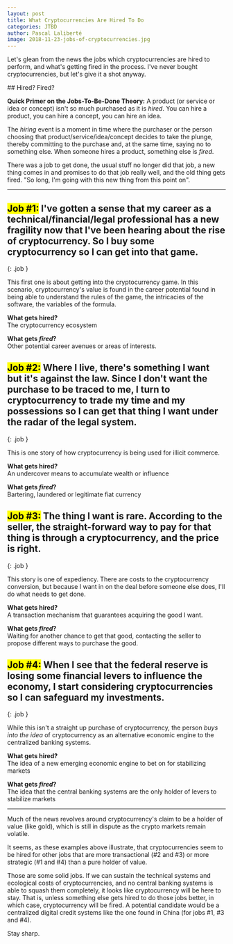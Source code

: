 ```yaml
---
layout: post
title: What Cryptocurrencies Are Hired To Do
categories: JTBD
author: Pascal Laliberté
image: 2018-11-23-jobs-of-cryptocurrencies.jpg
---
```


Let's glean from the news the jobs which cryptocurrencies are hired to perform, and what's getting fired in the process. I've never bought cryptocurrencies, but let's give it a shot anyway.

<div class="primer" markdown="1">
## Hired? Fired?

**Quick Primer on the Jobs-To-Be-Done Theory:** A product (or service or idea or concept) isn't so much purchased as it is _hired_. You can hire a product, you can hire a concept, you can hire an idea.

The _hiring_ event is a moment in time where the purchaser or the person choosing that product/service/idea/concept decides to take the plunge, thereby committing to the purchase and, at the same time, saying no to something else. When someone hires a product, something else is _fired_.

There was a job to get done, the usual stuff no longer did that job, a new thing comes in and promises to do that job really well, and the old thing gets fired. "So long, I'm going with this new thing from this point on".
</div>

---

## <mark>Job #1:</mark> I've gotten a sense that my career as a technical/financial/legal professional has a new fragility now that I've been hearing about the rise of cryptocurrency. So I buy some cryptocurrency so I can get into that game.
{: .job }

This first one is about getting into the cryptocurrency game. In this scenario, cryptocurrency's value is found in the career potential found in being able to understand the rules of the game, the intricacies of the software, the variables of the formula.

**What gets hired?**  
The cryptocurrency ecosystem

**What gets _fired_?**  
Other potential career avenues or areas of interests.

## <mark>Job #2:</mark> Where I live, there's something I want but it's against the law. Since I don't want the purchase to be traced to me, I turn to cryptocurrency to trade my time and my possessions so I can get that thing I want under the radar of the legal system.
{: .job }

This is one story of how cryptocurrency is being used for illicit commerce.

**What gets hired?**  
An undercover means to accumulate wealth or influence  

**What gets _fired_?**  
Bartering, laundered or legitimate fiat currency

## <mark>Job #3:</mark> The thing I want is rare. According to the seller, the straight-forward way to pay for that thing is through a cryptocurrency, and the price is right.
{: .job }

This story is one of expediency. There are costs to the cryptocurrency conversion, but because I want in on the deal before someone else does, I'll do what needs to get done.

**What gets hired?**  
A transaction mechanism that guarantees acquiring the good I want.

**What gets _fired_?**  
Waiting for another chance to get that good, contacting the seller to propose different ways to purchase the good.

## <mark>Job #4:</mark> When I see that the federal reserve is losing some financial levers to influence the economy, I start considering cryptocurrencies so I can safeguard my investments.
{: .job }

While this isn't a straight up purchase of cryptocurrency, the person _buys into the idea_ of cryptocurrency as an alternative economic engine to the centralized banking systems.

**What gets hired?**  
The idea of a new emerging economic engine to bet on for stabilizing markets  

**What gets _fired_?**  
The idea that the central banking systems are the only holder of levers to stabilize markets

---

Much of the news revolves around cryptocurrency's claim to be a holder of value (like gold), which is still in dispute as the crypto markets remain volatile.

It seems, as these examples above illustrate, that cryptocurrencies seem to be hired for other jobs that are more transactional (#2 and #3) or more strategic (#1 and #4) than a pure holder of value.

Those are some solid jobs. If we can sustain the technical systems and ecological costs of cryptocurrencies, and no central banking systems is able to squash them completely, it looks like cryptocurrency will be here to stay. That is, unless something else gets hired to do those jobs better, in which case, cryptocurrency will be fired. A potential candidate would be a centralized digital credit systems like the one found in China (for jobs #1, #3 and #4).

Stay sharp.
